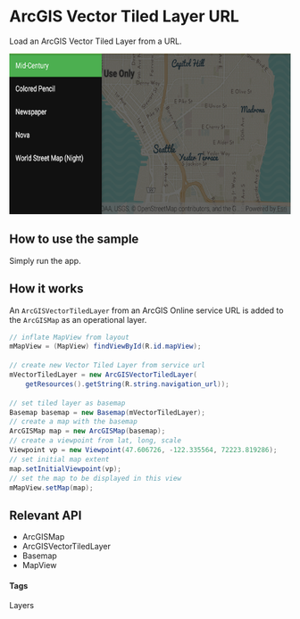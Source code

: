# ArcGIS Vector Tiled Layer URL
Load an ArcGIS Vector Tiled Layer from a URL.

![ArcGIS VectorTiledLayer](arcgis-vectortiledlayer-url.png)

## How to use the sample
Simply run the app.

## How it works
An `ArcGISVectorTiledLayer` from an ArcGIS Online service URL is added to the `ArcGISMap` as an operational layer.

```java
// inflate MapView from layout
mMapView = (MapView) findViewById(R.id.mapView);

// create new Vector Tiled Layer from service url
mVectorTiledLayer = new ArcGISVectorTiledLayer(
    getResources().getString(R.string.navigation_url));

// set tiled layer as basemap
Basemap basemap = new Basemap(mVectorTiledLayer);
// create a map with the basemap
ArcGISMap map = new ArcGISMap(basemap);
// create a viewpoint from lat, long, scale
Viewpoint vp = new Viewpoint(47.606726, -122.335564, 72223.819286);
// set initial map extent
map.setInitialViewpoint(vp);
// set the map to be displayed in this view
mMapView.setMap(map);
```

## Relevant API
* ArcGISMap
* ArcGISVectorTiledLayer
* Basemap
* MapView

#### Tags
Layers